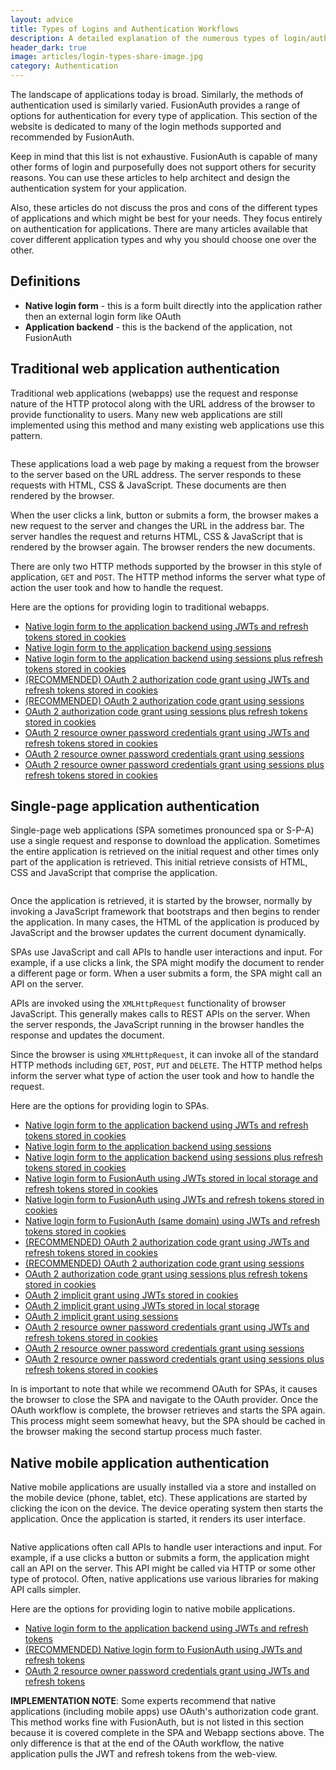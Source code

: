 ```yaml
---
layout: advice
title: Types of Logins and Authentication Workflows
description: A detailed explanation of the numerous types of login/authentication supported and recommended by FusionAuth
header_dark: true
image: articles/login-types-share-image.jpg
category: Authentication
---
```


The landscape of applications today is broad. Similarly, the methods of authentication used is similarly varied. FusionAuth provides a range of options for authentication for every type of application. This section of the website is dedicated to many of the login methods supported and recommended by FusionAuth.

Keep in mind that this list is not exhaustive. FusionAuth is capable of many other forms of login and purposefully does not support others for security reasons. You can use these articles to help architect and design the authentication system for your application.

Also, these articles do not discuss the pros and cons of the different types of applications and which might be best for your needs. They focus entirely on authentication for applications. There are many articles available that cover different application types and why you should choose one over the other.

## Definitions

* **Native login form** - this is a form built directly into the application rather then an external login form like OAuth
* **Application backend** - this is the backend of the application, not FusionAuth

## Traditional web application authentication

Traditional web applications (webapps) use the request and response nature of the HTTP protocol along with the URL address of the browser to provide functionality to users. Many new web applications are still implemented using this method and many existing web applications use this pattern.

<img src="/assets/img/articles/login-type-get-post.png" alt="" class="float-right img-fluid" />

These applications load a web page by making a request from the browser to the server based on the URL address. The server responds to these requests with HTML, CSS & JavaScript. These documents are then rendered by the browser.

When the user clicks a link, button or submits a form, the browser makes a new request to the server and changes the URL in the address bar. The server handles the request and returns HTML, CSS & JavaScript that is rendered by the browser again. The browser renders the new documents.

There are only two HTTP methods supported by the browser in this style of application, `GET` and `POST`. The HTTP method informs the server what type of action the user took and how to handle the request.

Here are the options for providing login to traditional webapps.

* [Native login form to the application backend using JWTs and refresh tokens stored in cookies](webapp/native-login-form-to-application-backend-jwts-refresh-tokens-cookies)
* [Native login form to the application backend using sessions](webapp/native-login-form-to-application-backend-sessions)
* [Native login form to the application backend using sessions plus refresh tokens stored in cookies](webapp/native-login-form-to-application-backend-sessions-refresh-tokens-cookies)
* [(RECOMMENDED) OAuth 2 authorization code grant using JWTs and refresh tokens stored in cookies](webapp/oauth-authorization-code-grant-jwts-refresh-tokens-cookies)
* [(RECOMMENDED) OAuth 2 authorization code grant using sessions](webapp/oauth-authorization-code-grant-sessions)
* [OAuth 2 authorization code grant using sessions plus refresh tokens stored in cookies](webapp/oauth-authorization-code-grant-sessions-refresh-tokens-cookies)
* [OAuth 2 resource owner password credentials grant using JWTs and refresh tokens stored in cookies](webapp/oauth-resource-owner-password-credentials-grant-jwts-refresh-tokens-cookies)
* [OAuth 2 resource owner password credentials grant using sessions](webapp/oauth-resource-owner-password-credentials-grant-sessions)
* [OAuth 2 resource owner password credentials grant using sessions plus refresh tokens stored in cookies](webapp/oauth-resource-owner-password-credentials-grant-sessions-refresh-tokens-cookies)

## Single-page application authentication

Single-page web applications (SPA sometimes pronounced spa or S-P-A) use a single request and response to download the application. Sometimes the entire application is retrieved on the initial request and other times only part of the application is retrieved. This initial retrieve consists of HTML, CSS and JavaScript that comprise the application.

<img src="/assets/img/articles/login-type-xmlhttprequest.png" alt="" class="float-right img-fluid" />

Once the application is retrieved, it is started by the browser, normally by invoking a JavaScript framework that bootstraps and then begins to render the application. In many cases, the HTML of the application is produced by JavaScript and the browser updates the current document dynamically.

SPAs use JavaScript and call APIs to handle user interactions and input. For example, if a use clicks a link, the SPA might modify the document to render a different page or form. When a user submits a form, the SPA might call an API on the server.

APIs are invoked using the `XMLHttpRequest` functionality of browser JavaScript. This generally makes calls to REST APIs on the server. When the server responds, the JavaScript running in the browser handles the response and updates the document.

Since the browser is using `XMLHttpRequest`, it can invoke all of the standard HTTP methods including `GET`, `POST`, `PUT` and `DELETE`. The HTTP method helps inform the server what type of action the user took and how to handle the request.

Here are the options for providing login to SPAs.

* [Native login form to the application backend using JWTs and refresh tokens stored in cookies](spa/native-login-form-to-application-backend-jwts-refresh-tokens-cookies)
* [Native login form to the application backend using sessions](spa/native-login-form-to-application-backend-sessions)
* [Native login form to the application backend using sessions plus refresh tokens stored in cookies](spa/native-login-form-to-application-backend-sessions-refresh-tokens-cookies)
* [Native login form to FusionAuth using JWTs stored in local storage and refresh tokens stored in cookies](spa/native-login-form-to-fusionauth-jwts-local-storage-refresh-tokens-cookies)
* [Native login form to FusionAuth using JWTs and refresh tokens stored in cookies](spa/native-login-form-to-fusionauth-jwts-refresh-tokens-cookies)
* [Native login form to FusionAuth (same domain) using JWTs and refresh tokens stored in cookies](spa/native-login-form-to-fusionauth-same-domain-jwts-refresh-tokens-cookies)
* [(RECOMMENDED) OAuth 2 authorization code grant using JWTs and refresh tokens stored in cookies](spa/oauth-authorization-code-grant-jwts-refresh-tokens-cookies)
* [(RECOMMENDED) OAuth 2 authorization code grant using sessions](spa/oauth-authorization-code-grant-sessions)
* [OAuth 2 authorization code grant using sessions plus refresh tokens stored in cookies](spa/oauth-authorization-code-grant-sessions-refresh-tokens-cookies)
* [OAuth 2 implicit grant using JWTs stored in cookies](spa/oauth-implicit-grant-jwts-cookies)
* [OAuth 2 implicit grant using JWTs stored in local storage](spa/oauth-implicit-grant-jwts-local-storage)
* [OAuth 2 implicit grant using sessions](spa/oauth-implicit-grant-sessions)
* [OAuth 2 resource owner password credentials grant using JWTs and refresh tokens stored in cookies](spa/oauth-resource-owner-password-credentials-grant-jwts-refresh-tokens-cookies)
* [OAuth 2 resource owner password credentials grant using sessions](spa/oauth-resource-owner-password-credentials-grant-sessions)
* [OAuth 2 resource owner password credentials grant using sessions plus refresh tokens stored in cookies](spa/oauth-resource-owner-password-credentials-grant-sessions-refresh-tokens-cookies)

In is important to note that while we recommend OAuth for SPAs, it causes the browser to close the SPA and navigate to the OAuth provider. Once the OAuth workflow is complete, the browser retrieves and starts the SPA again. This process might seem somewhat heavy, but the SPA should be cached in the browser making the second startup process much faster.

## Native mobile application authentication

Native mobile applications are usually installed via a store and installed on the mobile device (phone, tablet, etc). These applications are started by clicking the icon on the device. The device operating system then starts the application. Once the application is started, it renders its user interface.

<img src="/assets/img/articles/login-type-native.png" alt="" class="float-right img-fluid"/>

Native applications often call APIs to handle user interactions and input. For example, if a use clicks a button or submits a form, the application might call an API on the server. This API might be called via HTTP or some other type of protocol. Often, native applications use various libraries for making API calls simpler.

Here are the options for providing login to native mobile applications.

* [Native login form to the application backend using JWTs and refresh tokens](mobile/native-login-form-to-application-backend-jwts-refresh-tokens)
* [(RECOMMENDED) Native login form to FusionAuth using JWTs and refresh tokens](mobile/native-login-form-to-fusionauth-jwts-refresh-tokens)
* [OAuth 2 resource owner password credentials grant using JWTs and refresh tokens](mobile/oauth-resource-owner-password-credentials-grant-jwts-refresh-tokens)

**IMPLEMENTATION NOTE**: Some experts recommend that native applications (including mobile apps) use OAuth's authorization code grant. This method works fine with FusionAuth, but is not listed in this section because it is covered complete in the SPA and Webapp sections above. The only difference is that at the end of the OAuth workflow, the native application pulls the JWT and refresh tokens from the web-view.
